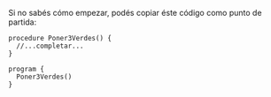 Si no sabés cómo empezar, podés copiar éste código como punto de partida:

```gobstones
procedure Poner3Verdes() {
  //...completar...   
}

program {
  Poner3Verdes()   
}

```